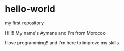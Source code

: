 # hello-world
my first repository

Hi!!!!
My name's Aymane and I'm from Morocco

I love programming!!
and I'm here to improve my skills
